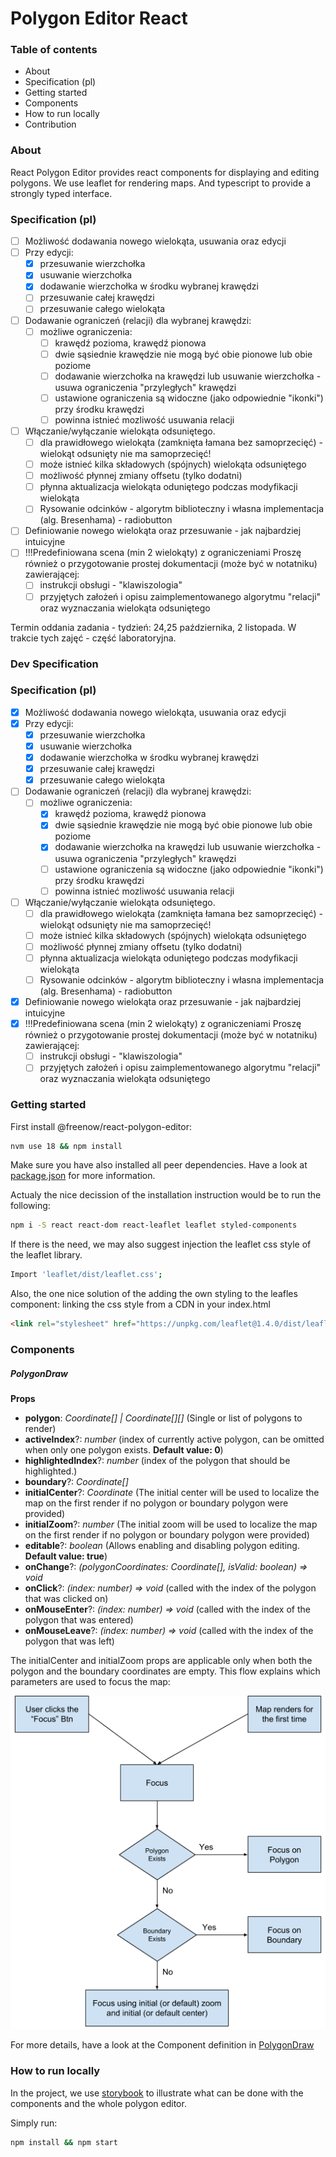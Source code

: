 # Polygon Editor React

### Table of contents

-   About
-   Specification (pl)
-   Getting started
-   Components
-   How to run locally
-   Contribution

### About

React Polygon Editor provides react components for displaying and editing polygons.
We use leaflet for rendering maps. And typescript to provide a strongly typed interface.

### Specification (pl)

- [ ] Możliwość dodawania nowego wielokąta, usuwania oraz edycji
- [ ] Przy edycji:
   - [x] przesuwanie wierzchołka
   - [x] usuwanie wierzchołka
   - [x] dodawanie wierzchołka w środku wybranej krawędzi
   - [ ] przesuwanie całej krawędzi
   - [ ] przesuwanie całego wielokąta
- [ ] Dodawanie ograniczeń (relacji) dla wybranej krawędzi:
   - [ ] możliwe ograniczenia:
      - [ ] krawędź pozioma, krawędź pionowa
      - [ ] dwie sąsiednie krawędzie nie mogą być obie pionowe lub obie poziome
      - [ ] dodawanie wierzchołka na krawędzi lub usuwanie wierzchołka - usuwa ograniczenia "przyległych" krawędzi
      - [ ] ustawione ograniczenia są widoczne (jako odpowiednie "ikonki") przy środku krawędzi
      - [ ] powinna istnieć mozliwość usuwania relacji
- [ ] Włączanie/wyłączanie wielokąta odsuniętego.
   - [ ] dla prawidłowego wielokąta (zamknięta łamana bez samoprzecięć) - wielokąt odsunięty nie ma samoprzecięć!
   - [ ] może istnieć kilka składowych (spójnych) wielokąta odsuniętego
   - [ ] możliwość płynnej zmiany offsetu (tylko dodatni)
   - [ ] płynna aktualizacja wielokąta oduniętego podczas modyfikacji wielokąta
   - [ ] Rysowanie odcinków - algorytm biblioteczny i własna implementacja (alg. Bresenhama) - radiobutton
- [ ] Definiowanie nowego wielokąta oraz przesuwanie - jak najbardziej intuicyjne
- [ ] !!!Predefiniowana scena (min 2 wielokąty) z ograniczeniami
Proszę również o przygotowanie prostej dokumentacji (może być w notatniku) zawierającej:
   - [ ] instrukcji obsługi - "klawiszologia"
   - [ ] przyjętych założeń i opisu zaimplementowanego algorytmu "relacji" oraz wyznaczania wielokąta odsuniętego

Termin oddania zadania - tydzień: 24,25 października, 2 listopada. W trakcie tych zajęć - część laboratoryjna.

### Dev Specification 

### Specification (pl)

- [x] Możliwość dodawania nowego wielokąta, usuwania oraz edycji
- [x] Przy edycji:
   - [x] przesuwanie wierzchołka
   - [x] usuwanie wierzchołka
   - [x] dodawanie wierzchołka w środku wybranej krawędzi
   - [x] przesuwanie całej krawędzi
   - [x] przesuwanie całego wielokąta
- [ ] Dodawanie ograniczeń (relacji) dla wybranej krawędzi:
   - [ ] możliwe ograniczenia:
      - [X] krawędź pozioma, krawędź pionowa
      - [X] dwie sąsiednie krawędzie nie mogą być obie pionowe lub obie poziome
      - [X] dodawanie wierzchołka na krawędzi lub usuwanie wierzchołka - usuwa ograniczenia "przyległych" krawędzi
      - [ ] ustawione ograniczenia są widoczne (jako odpowiednie "ikonki") przy środku krawędzi
      - [ ] powinna istnieć mozliwość usuwania relacji
- [ ] Włączanie/wyłączanie wielokąta odsuniętego.
   - [ ] dla prawidłowego wielokąta (zamknięta łamana bez samoprzecięć) - wielokąt odsunięty nie ma samoprzecięć!
   - [ ] może istnieć kilka składowych (spójnych) wielokąta odsuniętego
   - [ ] możliwość płynnej zmiany offsetu (tylko dodatni)
   - [ ] płynna aktualizacja wielokąta oduniętego podczas modyfikacji wielokąta
   - [ ] Rysowanie odcinków - algorytm biblioteczny i własna implementacja (alg. Bresenhama) - radiobutton
- [x] Definiowanie nowego wielokąta oraz przesuwanie - jak najbardziej intuicyjne
- [x] !!!Predefiniowana scena (min 2 wielokąty) z ograniczeniami
Proszę również o przygotowanie prostej dokumentacji (może być w notatniku) zawierającej:
   - [ ] instrukcji obsługi - "klawiszologia"
   - [ ] przyjętych założeń i opisu zaimplementowanego algorytmu "relacji" oraz wyznaczania wielokąta odsuniętego

### Getting started

First install @freenow/react-polygon-editor:

```bash
nvm use 18 && npm install
```

Make sure you have also installed all peer dependencies. Have a look at [package.json](package.json) for more information.

Actualy the nice decission of the installation instruction would be to run the following:
```bash
npm i -S react react-dom react-leaflet leaflet styled-components
```

If there is the need, we may also suggest injection the leaflet css style of the leaflet library.

```bash
Import 'leaflet/dist/leaflet.css';
```

Also, the one nice solution of the adding the own styling to the leafles component: linking the css style from a CDN in your index.html

```html
<link rel="stylesheet" href="https://unpkg.com/leaflet@1.4.0/dist/leaflet.css" />
```

### Components

##### PolygonDraw

**Props**

-   **polygon**: _Coordinate[] | Coordinate[][]_ (Single or list of polygons to render)
-   **activeIndex**?: _number_ (index of currently active polygon, can be omitted when only one polygon exists. **Default value: 0**)
-   **highlightedIndex**?: _number_ (index of the polygon that should be highlighted.)
-   **boundary**?: _Coordinate[]_
-   **initialCenter**?: _Coordinate_ (The initial center will be used to localize the map on the first render if no polygon or boundary polygon were provided)
-   **initialZoom**?: _number_ (The initial zoom will be used to localize the map on the first render if no polygon or boundary polygon were provided)
-   **editable**?: _boolean_ (Allows enabling and disabling polygon editing. **Default value: true**)
-   **onChange**?: _(polygonCoordinates: Coordinate[], isValid: boolean) => void_
-   **onClick**?: _(index: number) => void_ (called with the index of the polygon that was clicked on)
-   **onMouseEnter**?: _(index: number) => void_ (called with the index of the polygon that was entered)
-   **onMouseLeave**?: _(index: number) => void_ (called with the index of the polygon that was left)

The initialCenter and initialZoom props are applicable only when both the polygon and the boundary coordinates are empty.
This flow explains which parameters are used to focus the map:

![Focus flow](map_focus_flow.png)

For more details, have a look at the Component definition in [PolygonDraw](src/PolygonDraw/PolygonDraw.tsx)

### How to run locally

In the project, we use [storybook](https://storybook.js.org/) to illustrate what can be done with the components and the whole polygon editor.

Simply run:

```bash
npm install && npm start
```

